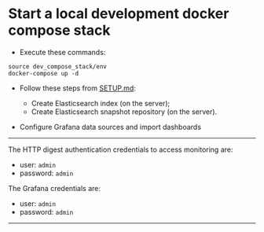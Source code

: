 # Start a local development docker compose stack
- Execute these commands:
```shell script
source dev_compose_stack/env
docker-compose up -d
```

- Follow these steps from [SETUP.md](../SETUP.md):
    - Create Elasticsearch index (on the server);
    - Create Elasticsearch snapshot repository (on the server).

- Configure Grafana data sources and import dashboards

---
The HTTP digest authentication credentials to access monitoring are:
- user: `admin`
- password: `admin`

The Grafana credentials are:
- user: `admin`
- password: `admin`
---
